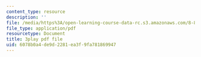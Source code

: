 ```yaml
---
content_type: resource
description: ''
file: /media/https%3A/open-learning-course-data-rc.s3.amazonaws.com/8-821-string-theory-and-holographic-duality-fall-2014/6078b0a4de9d2281ea3f9fa781869947_oXsC9bjMJA4.pdf
file_type: application/pdf
resourcetype: Document
title: 3play pdf file
uid: 6078b0a4-de9d-2281-ea3f-9fa781869947
---
```

